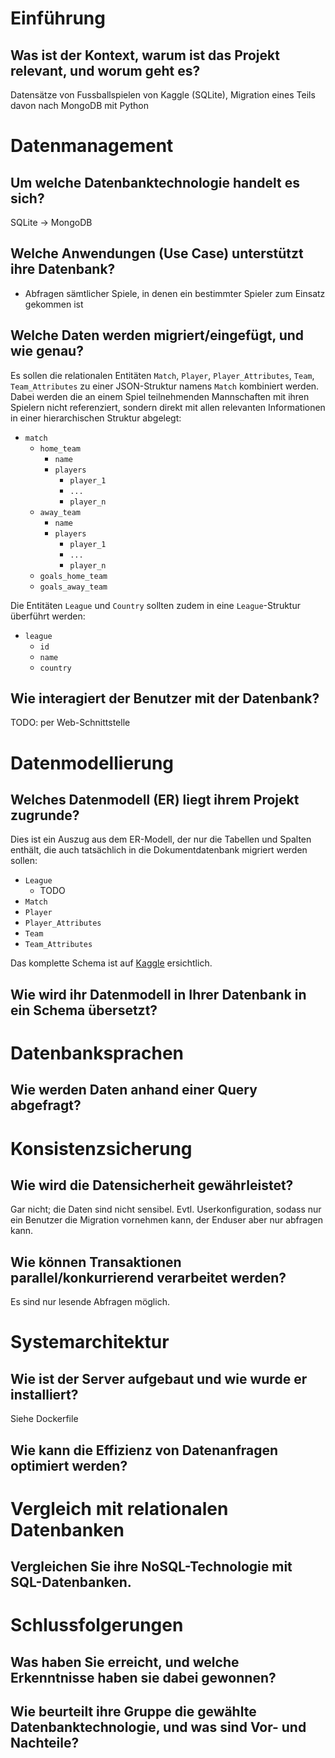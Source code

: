 # Einführung

## Was ist der Kontext, warum ist das Projekt relevant, und worum geht es?

Datensätze von Fussballspielen von Kaggle (SQLite), Migration eines Teils davon nach MongoDB mit Python

# Datenmanagement

## Um welche Datenbanktechnologie handelt es sich?

SQLite -> MongoDB

## Welche Anwendungen (Use Case) unterstützt ihre Datenbank?

- Abfragen sämtlicher Spiele, in denen ein bestimmter Spieler zum Einsatz
  gekommen ist

## Welche Daten werden migriert/eingefügt, und wie genau?

Es sollen die relationalen Entitäten `Match`, `Player`, `Player_Attributes`,
`Team`, `Team_Attributes` zu einer JSON-Struktur namens `Match` kombiniert
werden. Dabei werden die an einem Spiel teilnehmenden Mannschaften mit ihren
Spielern nicht referenziert, sondern direkt mit allen relevanten Informationen
in einer hierarchischen Struktur abgelegt:

- `match`
    - `home_team`
        - `name`
        - `players`
            - `player_1`
            - `...`
            - `player_n`
    - `away_team`
        - `name`
        - `players`
            - `player_1`
            - `...`
            - `player_n`
    - `goals_home_team`
    - `goals_away_team`

Die Entitäten `League` und `Country` sollten zudem in eine `League`-Struktur
überführt werden:

- `league`
    - `id`
    - `name`
    - `country`

## Wie interagiert der Benutzer mit der Datenbank?

TODO: per Web-Schnittstelle

# Datenmodellierung

## Welches Datenmodell (ER) liegt ihrem Projekt zugrunde?

Dies ist ein Auszug aus dem ER-Modell, der nur die Tabellen und Spalten enthält,
die auch tatsächlich in die Dokumentdatenbank migriert werden sollen:

- `League`
    - TODO
- `Match`
- `Player`
- `Player_Attributes`
- `Team`
- `Team_Attributes`

Das komplette Schema ist auf
[Kaggle](https://www.kaggle.com/hugomathien/soccer/data) ersichtlich.

## Wie wird ihr Datenmodell in Ihrer Datenbank in ein Schema übersetzt?

# Datenbanksprachen

## Wie werden Daten anhand einer Query abgefragt?

# Konsistenzsicherung

## Wie wird die Datensicherheit gewährleistet?

Gar nicht; die Daten sind nicht sensibel. Evtl. Userkonfiguration, sodass nur
ein Benutzer die Migration vornehmen kann, der Enduser aber nur abfragen kann.

## Wie können Transaktionen parallel/konkurrierend verarbeitet werden?

Es sind nur lesende Abfragen möglich.

# Systemarchitektur

## Wie ist der Server aufgebaut und wie wurde er installiert?

Siehe Dockerfile

## Wie kann die Effizienz von Datenanfragen optimiert werden?

# Vergleich mit relationalen Datenbanken

## Vergleichen Sie ihre NoSQL-Technologie mit SQL-Datenbanken.

# Schlussfolgerungen

## Was haben Sie erreicht, und welche Erkenntnisse haben sie dabei gewonnen?

## Wie beurteilt ihre Gruppe die gewählte Datenbanktechnologie, und was sind Vor- und Nachteile?
